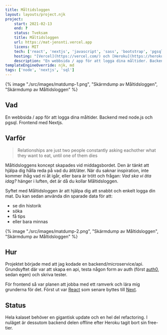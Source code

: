 ```yaml
---
title: Måltidsloggen
layout: layouts/project.njk
project:
    start: 2021-02-13
    end: ?
    status: Tveksam
    title: Måltidsloggen
    url: https://mat-jensnti.vercel.app
    licens: MIT
    tech: ['react', 'nextjs', 'javascript', 'sass', 'bootstrap', 'pgsql', 'node', 'heroku']
    hosting: "[Vercel](https://vercel.com/) och [Heroku](https://heroku.com/)"
    description: "En webbsida / app för att logga dina måltider. Backend: node.js och pgsql. Frontend: Nextjs."
templateEngineOverride: njk, md
tags: ['node', 'nextjs', 'sql']
---
```


{% image "./src/images/matdump-1.png", "Skärmdump av Måltidsloggen",  "Skärmdump av Måltidsloggen" %}

## Vad

En webbsida / app för att logga dina måltider. Backend med node.js och pgsql. Frontend med Nextjs.

## Varför

> Relationships are just two people constantly asking eachother what they want to eat, until one of them dies

Måltidsloggens koncept skapades vid middagsbordet. Den är tänkt att hjälpa dig hålla reda på vad du ätit/äter. När du saknar inspiration, inte kommer ihåg vad ni åt igår, eller bara är trött och frågan: *Vad ska vi äta idag?* hänger i luften, det är då du kollar Måltidsloggen. 

Syftet med Måltidsloggen är att hjälpa dig att snabbt och enkelt logga din mat.
Du kan sedan använda din sparade data för att:
* se din historik
* söka
* få tips
* eller bara minnas

{% image "./src/images/matdump-2.png", "Skärmdump av Måltidsloggen",  "Skärmdump av Måltidsloggen" %}
## Hur

Projektet började med att jag kodade en backend/microservice/api. Grundsyftet där var att skapa en api, testa någon form av auth (först [auth0](https://auth0.com/), sedan egen) och skriva tester.

För frontend så var planen att jobba med ett ramverk och lära mig grunderna för det. Först ut var [React](https://reactjs.org/) som senare byttes till [Next](https://nextjs.org/).

## Status

Hela kalaset behöver en gigantisk update och en hel del refactoring. I nuläget är dessutom backend delen offline efter Heroku tagit bort sin free-tier. 
